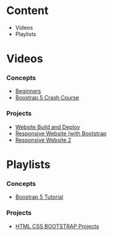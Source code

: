 # Content
- Videos
- Playlists

# Videos
### Concepts
- [Beginners](https://youtu.be/-qfEOE4vtxE)
- [Boostrap 5 Crash Course](https://www.youtube.com/watch?v=Jyvffr3aCp0)
### Projects
- [Website Build and Deploy](https://youtu.be/4sosXZsdy-s)
- [Responsive Website (with Bootstrap](https://youtu.be/DFUT5s5SasA)
- [Responsive Website 2](https://youtu.be/dtTWD0ystG0)

# Playlists
### Concepts
- [Boostrap 5 Tutorial](https://www.youtube.com/watch?v=O_9u1P5YjVc&list=PL4cUxeGkcC9joIM91nLzd_qaH_AimmdAR)
### Projects
- [HTML CSS BOOTSTRAP Projects](https://youtube.com/playlist?list=PL1MK7nFniZZYRV5sign661Pq--3DbF9Bn)
